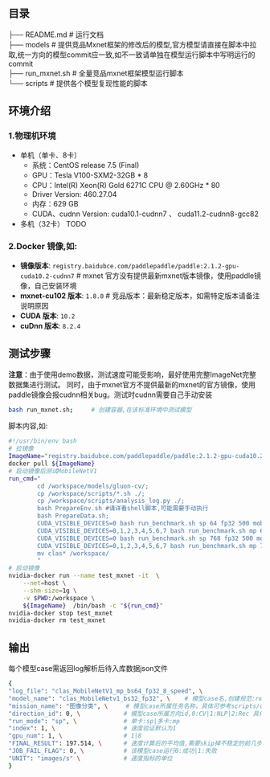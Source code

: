 ## 目录 

├── README.md       # 运行文档  
├── models          # 提供竞品Mxnet框架的修改后的模型,官方模型请直接在脚本中拉取,统一方向的模型commit应一致,如不一致请单独在模型运行脚本中写明运行的commit  
├── run_mxnet.sh  # 全量竞品mxnet框架模型运行脚本  
└── scripts         # 提供各个模型复现性能的脚本  
## 环境介绍
### 1.物理机环境
- 单机（单卡、8卡）
  - 系统：CentOS release 7.5 (Final)
  - GPU：Tesla V100-SXM2-32GB * 8
  - CPU：Intel(R) Xeon(R) Gold 6271C CPU @ 2.60GHz * 80
  - Driver Version: 460.27.04
  - 内存：629 GB
  - CUDA、cudnn Version: cuda10.1-cudnn7 、 cuda11.2-cudnn8-gcc82
- 多机（32卡） TODO
### 2.Docker 镜像,如:

- **镜像版本**: `registry.baidubce.com/paddlepaddle/paddle:2.1.2-gpu-cuda10.2-cudnn7`   # mxnet 官方没有提供最新mxnet版本镜像，使用paddle镜像，自己安装环境
- **mxnet-cu102 版本**: `1.8.0`  # 竞品版本：最新稳定版本，如需特定版本请备注说明原因  
- **CUDA 版本**: `10.2`
- **cuDnn 版本**: `8.2.4`

## 测试步骤
**注意**：由于使用demo数据，测试速度可能受影响，最好使用完整ImageNet完整数据集进行测试。
          同时，由于mxnet官方不提供最新的mxnet的官方镜像，使用paddle镜像会报cudnn相关bug。测试时cudnn需要自己手动安装
```bash
bash run_mxnet.sh;     # 创建容器,在该标准环境中测试模型   
```
脚本内容,如:
```bash
#!/usr/bin/env bash
# 拉镜像
ImageName="registry.baidubce.com/paddlepaddle/paddle:2.1.2-gpu-cuda10.2-cudnn7";
docker pull ${ImageName}
# 启动镜像后测试MobileNetV1
run_cmd="
        cd /workspace/models/gluon-cv/;
        cp /workspace/scripts/*.sh ./;
        cp /workspace/scripts/analysis_log.py ./;
        bash PrepareEnv.sh #请详看shell脚本,可能需要手动执行
        bash PrepareData.sh;
        CUDA_VISIBLE_DEVICES=0 bash run_benchmark.sh sp 64 fp32 500 mobilenet1.0;
        CUDA_VISIBLE_DEVICES=0,1,2,3,4,5,6,7 bash run_benchmark.sh mp 64 fp32 500 mobilenet1.0;
        CUDA_VISIBLE_DEVICES=0 bash run_benchmark.sh sp 768 fp32 500 mobilenet1.0;
        CUDA_VISIBLE_DEVICES=0,1,2,3,4,5,6,7 bash run_benchmark.sh mp 768 fp32 500 mobilenet1.0;
        mv clas* /workspace/
        "
# 启动镜像
nvidia-docker run --name test_mxnet -it  \
    --net=host \
    --shm-size=1g \
    -v $PWD:/workspace \
    ${ImageName}  /bin/bash -c "${run_cmd}"
nvidia-docker stop test_mxnet
nvidia-docker rm test_mxnet
```

## 输出

每个模型case需返回log解析后待入库数据json文件

```bash
{
"log_file": "clas_MobileNetV1_mp_bs64_fp32_8_speed", \   
"model_name": "clas_MobileNetv1_bs32_fp32", \    # 模型case名,创建规范:repoName_模型名_bs${bs_item}_${fp_item} 如:clas_MobileNetv1_bs32_fp32
"mission_name": "图像分类", \     # 模型case所属任务名称，具体可参考scripts/config.ini      
"direction_id": 0, \            # 模型case所属方向id,0:CV|1:NLP|2:Rec 具体可参考benchmark/scripts/config.ini    
"run_mode": "sp", \             # 单卡:sp|多卡:mp
"index": 1, \                   # 速度验证默认为1
"gpu_num": 1, \                 # 1|8
"FINAL_RESULT": 197.514, \      # 速度计算后的平均值,需要skip掉不稳定的前几步值
"JOB_FAIL_FLAG": 0, \           # 该模型case运行0:成功|1:失败
"UNIT": "images/s" \            # 速度指标的单位 
}

```
